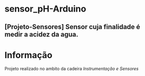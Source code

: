 # sensor_pH-Arduino
[Projeto-Sensores] Sensor cuja finalidade é medir a acidez da agua.
---------------------------------------
# Informação
Projeto realizado no ambito da cadeira *Instrumentação e Sensores*